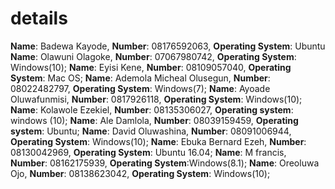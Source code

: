 # details
**Name**: Badewa Kayode, **Number**: 08176592063, **Operating System**: Ubuntu
**Name**: Olawuni Olagoke, **Number**: 07067980742, **Operating System**: Windows(10);
**Name**: Eyisi Kene, **Number**: 08109057040, **Operating System**: Mac OS;
**Name**: Ademola Micheal Olusegun, **Number**: 08022482797, **Operating System**: Windows(7);
**Name**: Ayoade Oluwafunmisi, **Number**: 0817926118, **Operating System**: Windows(10);
**Name**: Kolawole Ezekiel, **Number**: 08135306027, **Operating system**: windows (10);
**Name**: Ale Damlola, **Number**: 08039159459, **Operating system**: Ubuntu;
**Name**: David Oluwashina, **Number**: 08091006944, **Operating System**: Windows(10);
**Name**: Ebuka Bernard Ezeh, **Number**: 08130042969, **Operating System**: Ubuntu 16.04;
**Name**: M francis, **Number**: 08162175939, **Operating System**:Windows(8.1);
**Name**: Oreoluwa Ojo, **Number**: 08138623042, **Operating System**: Windows(10);
